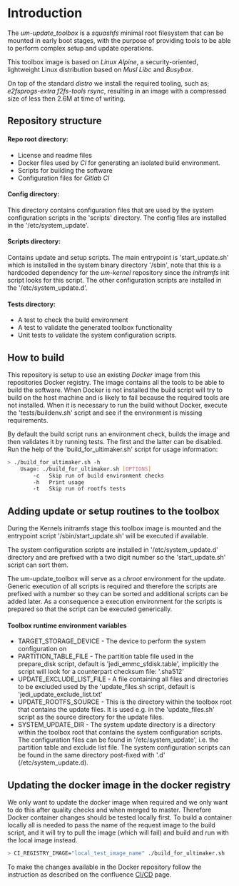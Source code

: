 # Introduction
The *um-update_toolbox* is a *squashfs* minimal root filesystem that can be mounted in early boot stages, with the purpose of providing tools to be able to perform complex setup and update operations. 

This toolbox image is based on *Linux Alpine*, a security-oriented, lightweight Linux distribution based on *Musl Libc* and *Busybox*. 

On top of the standard *distro* we install the required tooling, such as; *e2fsprogs-extra f2fs-tools rsync*, resulting in an image with a compressed size of less then 2.6M at time of writing. 

## Repository structure
#### Repo root directory:
- License and readme files
- Docker files used by *CI* for generating an isolated build environment.
- Scripts for building the software
- Configuration files for *Gitlab CI*

#### Config directory:
This directory contains configuration files that are used by the
system configuration scripts in the 'scripts' directory. The config files
are installed in the '/etc/system_update'.

#### Scripts directory:
Contains update and setup scripts. The main entrypoint is 'start_update.sh' which is installed
 in the system binary directory '/sbin', note that this is a hardcoded dependency for the 
 *um-kernel* repository since the *initramfs* init script looks for this script. The other
 configuration scripts are installed in the '/etc/system_update.d'.    

#### Tests directory:
- A test to check the build environment
- A test to validate the generated toolbox functionality
- Unit tests to validate the system configuration scripts. 

## How to build
This repository is setup to use an existing *Docker* image from this repositories Docker registry. 
The image contains all the tools to be able to build the software. When Docker is not installed 
the build script will try to build on the host machine and is likely to fail because the required 
tools are not installed. When it is necessary to run the build without Docker, execute the 
'tests/buildenv.sh' script and see if the environment is missing requirements. 

By default the build script runs an environment check, builds the image and then validates 
it by running tests. The first and the latter can be disabled. Run the help of the 
'build_for_ultimaker.sh' script for usage information:  
```sh
> ./build_for_ultimaker.sh -h
    Usage: ./build_for_ultimaker.sh [OPTIONS]
        -c   Skip run of build environment checks
        -h   Print usage
        -t   Skip run of rootfs tests
```

## Adding update or setup routines to the toolbox
During the Kernels initramfs stage this toolbox image is mounted and the entrypoint script '/sbin/start_update.sh' 
will be executed if available.
 
The system configuration scripts are installed in '/etc/system_update.d' directory and are prefixed 
with a two digit number so the 'start_update.sh' script can sort them.
 
The um-update_toolbox will serve as a *chroot* environment for the update. Generic execution of all 
scripts is required and therefore the scripts are prefixed with a number so they can be sorted and
additional scripts can be added later. As a consequence a execution environment for 
the scripts is prepared so that the script can be executed generically.     

#### Toolbox runtime environment variables 

* TARGET_STORAGE_DEVICE    - The device to perform the system configuration on
* PARTITION_TABLE_FILE     - The partition table file used in the prepare_disk script,
                             default is 'jedi_emmc_sfdisk.table', implicitly the 
                             script will look for a counterpart checksum file:
                             '<filename>.sha512'
* UPDATE_EXCLUDE_LIST_FILE - A file containing all files and directories to be excluded
                             used by the 'update_files.sh script, default is 'jedi_update_exclude_list.txt'
* UPDATE_ROOTFS_SOURCE     - This is the directory within the toolbox root that contains the update files.
                             It is used e.g. in the 'update_files.sh' script as the source directory for the
                             update files. 
* SYSTEM_UPDATE_DIR        - The system update directory is a directory within the toolbox root 
                             that contains the system configuration scripts. The configuration files 
                             can be found in '/etc/system_update', i.e. the partition table and exclude
                             list file. The system configuration scripts can be found in the same 
                             directory post-fixed with '.d' (/etc/system_update.d). 

## Updating the docker image in the docker registry
We only want to update the docker image when required and we only want to do this after quality 
checks and when merged to master. Therefore Docker container changes should be tested locally first. 
To build a container locally all is needed to pass the name of the request image to the build script, 
and it will try to pull the image (which will fail) and build and run with the local image instead.
```sh
> CI_REGISTRY_IMAGE="local_test_image_name" ./build_for_ultimaker.sh
```
To make the changes available in the Docker repository follow the instruction as described on the 
confluence [CI/CD](https://confluence.ultimaker.com:8443/pages/viewpage.action?pageId=12431561) page.
